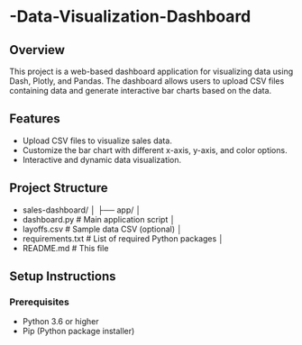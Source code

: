 # -Data-Visualization-Dashboard

## Overview

This project is a web-based dashboard application for visualizing data using Dash, Plotly, and Pandas. The dashboard allows users to upload CSV files containing data and generate interactive bar charts based on the data.

## Features

- Upload CSV files to visualize sales data.
- Customize the bar chart with different x-axis, y-axis, and color options.
- Interactive and dynamic data visualization.

## Project Structure
- sales-dashboard/ │ ├── app/ │ 
- dashboard.py # Main application script │ 
- layoffs.csv # Sample data CSV (optional) │ 
- requirements.txt # List of required Python packages │ 
- README.md # This file

## Setup Instructions

### Prerequisites

- Python 3.6 or higher
- Pip (Python package installer)
